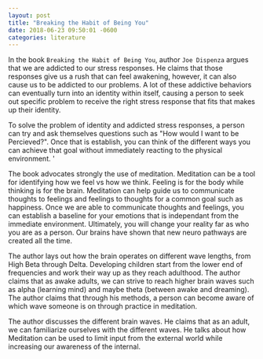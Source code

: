 ```yaml
---
layout: post
title: "Breaking the Habit of Being You"
date: 2018-06-23 09:50:01 -0600
categories: literature
---
```


In the book `Breaking the Habit of Being You`, author `Joe Dispenza` argues that we are addicted to our stress responses. He claims that those responses give us a rush that can feel awakening, however, it can also cause us to be addicted to our problems. A lot of these addictive behaviors can eventually turn into an identity within itself, causing a person to seek out specific problem to receive  the right stress response that fits that makes up their identity.

To solve the problem of identity and addicted stress responses, a person can try and ask themselves questions such as "How would I want to be Percieved?". Once that is establish, you can think of the different ways you can achieve that goal without immediately reacting to the physical environment. 
'

The book advocates strongly the use of meditation. Meditation can be a tool for identifying how we feel vs how we think. Feeling is for the body while thinking is for the brain. Meditation can help guide us to communicate thoughts to feelings and feelings to thoughts for a common goal such as happiness. Once we are able to communicate thoughts and feelings, you can establish a baseline for your emotions that is independant from the immediate environment. Ultimately, you will change your reality far as who you are as a person. Our brains have shown that new neuro pathways are created all the time. 

The author lays out how the brain operates on different wave lengths, from High Beta through Delta. Developing children start from the lower end of frequencies and work their way up as they reach adulthood. The author claims that as awake adults, we can strive to reach higher brain waves such as alpha (learning mind) and maybe theta (between awake and dreaming). The author claims that through his methods, a person can become aware of which wave someone is on through practice in meditation. 
 
The author discusses the different brain waves. He claims that as an adult, we can familiarize ourselves with the different waves. He talks about how Meditation can be used to limit input from the external world while increasing our awareness of the internal. 
